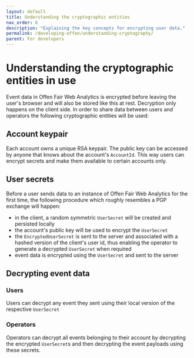 ```yaml
---
layout: default
title: Understanding the cryptographic entities
nav_order: 6
description: "Explaining the key concepts for encrypting user data."
permalink: /developing-offen/understanding-cryptography/
parent: For developers
---
```


<!--
Copyright 2020 - Offen Authors <hioffen@posteo.de>
SPDX-License-Identifier: Apache-2.0
-->

# Understanding the cryptographic entities in use

Event data in Offen Fair Web Analytics is encrypted before leaving the user's browser and will also be stored like this at rest. Decryption only happens on the client side. In order to share data between users and operators the following cryptographic entities will be used:

## Account keypair

Each account owns a unique RSA keypair. The public key can be accessed by anyone that knows about the account's `AccountId`. This way users can encrypt secrets and make them available to certain accounts only.

## User secrets

Before a user sends data to an instance of Offen Fair Web Analytics for the first time, the following procedure which roughly resembles a PGP exchange will happen:

- in the client, a random symmetric `UserSecret` will be created and persisted locally
- the account's public key will be used to encrypt the `UserSecret`
- the `EncryptedUserSecret` is sent to the server and associated with a hashed version of the client's user id, thus enabling the operator to generate a decrypted `UserSecret` when required
- event data is encrypted using the `UserSecret` and sent to the server

## Decrypting event data

### Users

Users can decrypt any event they sent using their local version of the respective `UserSecret`

### Operators

Operators can decrypt all events belonging to their account by decrypting the encrypted `UserSecret`s and then decrypting the event payloads using these secrets.
